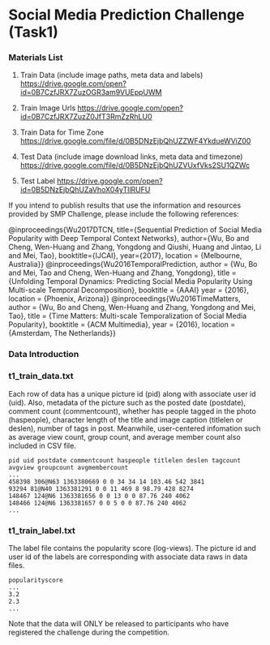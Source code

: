 # Social Media Prediction Challenge (Task1)

### Materials List
 1. Train Data (include image paths, meta data and labels)
    https://drive.google.com/open?id=0B7CzfJRX7ZuzOGR3am9VUEppUWM


 2. Train Image Urls
   https://drive.google.com/open?id=0B7CzfJRX7ZuzZ0JfT3RmZzRhLU0

 3. Train Data for Time Zone
   https://drive.google.com/file/d/0B5DNzEjbQhUZZWF4YkdueWViZ00
   
 4. Test Data (include image download links, meta data and timezone) 
   https://drive.google.com/file/d/0B5DNzEjbQhUZVUxfVks2SU1QZWc
 
 5. Test Label
   https://drive.google.com/open?id=0B5DNzEjbQhUZaVhoX04yTllRUFU


If you intend to publish results that use the information and resources provided by SMP Challenge, please include the following references:

@inproceedings{Wu2017DTCN,
  title={Sequential Prediction of Social Media Popularity with Deep Temporal Context Networks},
  author={Wu, Bo and Cheng, Wen-Huang and Zhang, Yongdong and Qiushi, Huang and Jintao, Li and Mei, Tao},
  booktitle={IJCAI},
  year={2017},
  location = {Melbourne, Australia}}
@inproceedings{Wu2016TemporalPrediction,
  author = {Wu, Bo and Mei, Tao and Cheng, Wen-Huang and Zhang, Yongdong},
  title = {Unfolding Temporal Dynamics: Predicting Social Media Popularity Using Multi-scale Temporal Decomposition},
  booktitle = {AAAI}
  year = {2016},
  location = {Phoenix, Arizona}}
@inproceedings{Wu2016TimeMatters,
  author = {Wu, Bo and Cheng, Wen-Huang and Zhang, Yongdong and Mei, Tao},
  title = {Time Matters: Multi-scale Temporalization of Social Media Popularity},
  booktitle = {ACM Multimedia},
  year = {2016},
  location = {Amsterdam, The Netherlands}}
  
### Data Introduction

### t1_train_data.txt
Each row of data has a unique picture id (pid) along with associate user id (uid). Also, metadata of the picture such as the posted date (postdate), comment count (commentcount), whether has people tagged in the photo (haspeople), character length of the title and image caption (titlelen or deslen), number of tags in post. Meanwhile, user-centered infomation such as average view count, group count, and average member count also included in CSV file.

```
pid uid postdate commentcount haspeople titlelen deslen tagcount avgview groupcount avgmembercount
...
458398 306@N63 1363380669 0 0 34 34 14 103.46 542 3841
93294 81@N40 1363381291 0 0 11 469 8 98.79 428 8274
148467 124@N6 1363381656 0 0 13 0 0 87.76 240 4062
148466 124@N6 1363381657 0 0 5 0 0 87.76 240 4062
...
```


### t1_train_label.txt
The label file contains the popularity score (log-views). The picture id and user id of the labels are corresponding with associate data raws in data files.
```
popularityscore
...
3.2
2.3
...
```

Note that the data will ONLY be released to participants who have registered the challenge during the competition.
